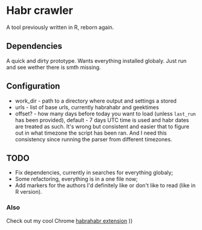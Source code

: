 # Habr crawler

A tool previously written in R, reborn again.

## Dependencies
A quick and dirty prototype. Wants everything installed globaly. Just run and see wether there is smth missing.

## Configuration
* work_dir - path to a directory where output and settings a stored
* urls - list of base urls, currently habrahabr and geektimes
* offset? - how many days before today you want to load (unless `last_run` has been provided), default - 7 days
UTC time is used and habr dates are treated as such. It's wrong but consistent and easier that to figure out in what timezone the script has been ran. And I need this consistency since running the parser from different timezones.

## TODO
* Fix dependencies, currently in searches for everything globaly;
* Some refactoring, everything is in a one file now;
* Add markers for the authors I'd definitely like or don't like to read (like in R version).

### Also
Check out my cool Chrome [habrahabr extension](https://github.com/ravendyg/habr-collapse) ))

